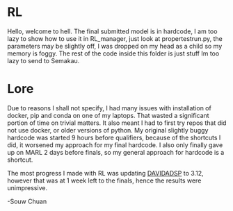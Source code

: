 # RL

Hello, welcome to hell.
The final submitted model is in hardcode, I am too lazy to show how to use it in RL_manager, just look at propertestrun.py, the parameters may be slightly off, I was dropped on my head as a child so my memory is foggy.
The rest of the code inside this folder is just stuff Im too lazy to send to Semakau.

# Lore
Due to reasons I shall not specify, I had many issues with installation of docker, pip and conda on one of my laptops. That wasted a significant portion of time on trivial matters.
It also meant I had to first try repos that did not use docker, or older versions of python.
My original slightly buggy hardcode was started 9 hours before qualifiers, because of the shortcuts I did, it worsened my approach for my final hardcode. I also only finally gave up on MARL 2 days before finals, so my general approach for hardcode is a shortcut.

The most progress I made with RL was updating [DAVIDADSP](https://github.com/davidADSP/SIMPLE) to 3.12, however that was at 1 week left to the finals, hence the results were unimpressive.

-Souw Chuan
